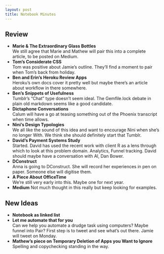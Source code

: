 ```yaml
---
layout: post
title: Notebook Minutes
---
```


## Review

- **Marie & The Extraordinary Glass Bottles**  
  We still agree that Marie and Mathew will pair this into a complete article, to be posted on Medium.
- **Tom’s Considerate CSS**  
  Tom was positive about Jamie’s outline. They’ll find a moment to pair when Tom’s back from holiday.
- **Ben and Erin’s Heroku Review Apps**  
  Heroku’s own docs cover it pretty well but maybe there’s an article about workflow in there somewhere.
- **Ben’s Snippets of Usefulness**  
  Tumblr’s “Chat” type doesn’t seem ideal. The Gemfile.lock debate in plain old markdown seems like a good candidate.
- **Dictaphone Conversations**  
  Calum will have a go at teasing something out of the Phoenix transcript when time allows.
- **Nini’s Design Typologies**  
  We all like the sound of this idea and want to encourage Nini when she’s no longer With.
  We think she should definitely start that Tumblr.
- **David’s Payment Systems Study**  
  Started. David has used the recent work with client R as a lens through which to look at this problem domain.
  Analytics, Funnel tracking. David should maybe have a conversation with Al, Dan Bower.
- **DConstruct**  
  Anna is going to DConstruct. She will record her experiences in pen on paper. Someone else will digitise them.
- **A Piece About OfficeTime**  
  We’re still very early into this. Maybe one for next year.
- **Medium**
  Not much thought in this really but keep looking for examples.

## New Ideas

- **Notebook as linked list**
- **Let me automate that for you**  
  Can we help you automate a drudge task using computers? Maybe funnel into Pair?
  First step is to tweet and see what’s out there. Jamie will tweet on Monday.
- **Mathew’s piece on Temporary Deletion of Apps you Want to Ignore**  
  Spelling and copychecking standing in the way.

